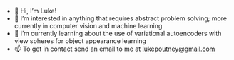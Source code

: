 - 👋 Hi, I’m Luke!
- 👀 I’m interested in anything that requires abstract problem solving; more currently in computer vision and machine learning
- 🌱 I’m currently learning about the use of variational autoencoders with view spheres for object appearance learning
- 📫 To get in contact send an email to me at lukepoutney@gmail.com

<!---
lukepoutney/lukepoutney is a ✨ special ✨ repository because its `README.md` (this file) appears on your GitHub profile.
You can click the Preview link to take a look at your changes.
--->
